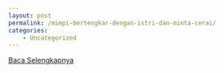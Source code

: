 ```yaml
---
layout: post
permalink: /mimpi-bertengkar-dengan-istri-dan-minta-cerai/
categories:
    - Uncategorized
---
```


[Baca Selengkapnya](/09)